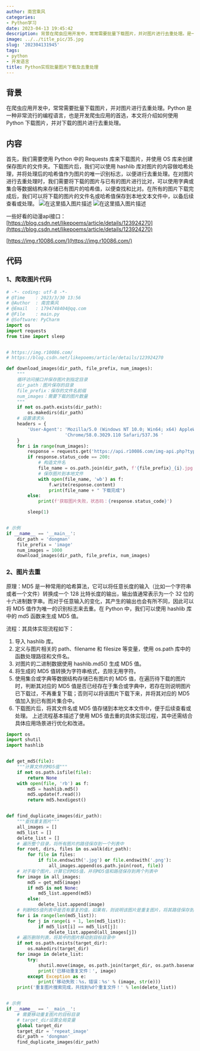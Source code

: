 ```yaml
---
author: 南宫乘风
categories:
- Python学习
date: 2023-04-13 19:45:42
description: 背景在爬虫应用开发中，常常需要批量下载图片，并对图片进行去重处理。是一种非常流行的编程语言，也是开发爬虫应用的首选，本文将介绍如何使用下载图片，并对下载的图片进行去重处理。内容首先，我们需要使用中的库。。。。。。。
image: ../../title_pic/35.jpg
slug: '202304131945'
tags:
- python
- 开发语言
title: Python实现批量图片下载及去重处理
---
```


<!--more-->

## 背景
在爬虫应用开发中，常常需要批量下载图片，并对图片进行去重处理。Python 是一种非常流行的编程语言，也是开发爬虫应用的首选，本文将介绍如何使用 Python 下载图片，并对下载的图片进行去重处理。
## 内容
首先，我们需要使用 Python 中的 Requests 库来下载图片，并使用 OS 库来创建保存图片的文件夹。下载图片后，我们可以使用 hashlib 库对图片的内容做哈希处理，并将处理后的哈希值作为图片的唯一识别标志，以便进行去重处理。在对图片进行去重处理时，我们需要将下载的图片与已有的图片进行比对，可以使用字典或集合等数据结构来存储已有图片的哈希值，以便查找和比对。在所有的图片下载完成后，我们可以将下载的图片的文件名或哈希值保存到本地文本文件中，以备后续查看或处理。
![在这里插入图片描述](../../image/dd6c81b5812642cd84856422c41f2977.png)
![在这里插入图片描述](../../image/50a782ab7909443ca928571c21d47e5f.png)


一些好看的动漫api接口：[https://blog.csdn.net/likepoems/article/details/123924270](https://blog.csdn.net/likepoems/article/details/123924270)

[https://img.r10086.com/](https://img.r10086.com/)
## 代码

### 1、爬取图片代码
```python
# -*- coding: utf-8 -*-
# @Time    : 2023/3/30 13:56
# @Author  : 南宫乘风
# @Email   : 1794748404@qq.com
# @File    : main.py
# @Software: PyCharm
import os
import requests
from time import sleep


# https://img.r10086.com/
# https://blog.csdn.net/likepoems/article/details/123924270

def download_images(dir_path, file_prefix, num_images):
    """
    循环访问接口并保存图片到指定目录
    dir_path：图片保存的目录
    file_prefix：保存的文件名前缀
    num_images：需要下载的图片数量
    """
    if not os.path.exists(dir_path):
        os.makedirs(dir_path)
    # 设置请求头
    headers = {
        'User-Agent': 'Mozilla/5.0 (Windows NT 10.0; Win64; x64) AppleWebKit/537.36 (KHTML, like Gecko) '
                      'Chrome/58.0.3029.110 Safari/537.36 '
    }
    for i in range(num_images):
        response = requests.get('https://api.r10086.com/img-api.php?type=原神横屏系列1', headers=headers)
        if response.status_code == 200:
            # 构造文件名
            file_name = os.path.join(dir_path, f'{file_prefix}_{i}.jpg')
            # 保存图片到本地文件
            with open(file_name, 'wb') as f:
                f.write(response.content)
                print(file_name + " 下载完成")
        else:
            print(f'获取图片失败，状态码：{response.status_code}')

        sleep(1)


# 示例
if __name__ == '__main__':
    dir_path = 'dongman'
    file_prefix = 'image'
    num_images = 1000
    download_images(dir_path, file_prefix, num_images)
```

### 2、图片去重

原理：MD5 是一种常用的哈希算法，它可以将任意长度的输入（比如一个字符串或者一个文件）转换成一个 128 比特长度的输出，输出值通常表示为一个 32 位的十六进制数字串。而对于任意输入的变化，其产生的输出也会有所不同，因此可以将 MD5 值作为唯一的识别标志来去重。在 Python 中，我们可以使用 hashlib 库中的 md5 函数来生成 MD5 值。

流程：其具体实现流程如下：
1. 导入 hashlib 库。
2. 定义与图片相关的 path、filename 和 filesize 等变量，使用 os.path 库中的函数处理路径和文件名。
3. 对图片的二进制数据使用 hashlib.md5() 生成 MD5 值。
4. 将生成的 MD5 值转换为字符串格式，去除无用字符。
5. 使用集合或字典等数据结构存储已有图片的 MD5 值，在遍历待下载的图片时，判断其对应的 MD5 值是否已经存在于集合或字典中，若存在则说明图片已下载过，不再重复下载；否则可以将该图片下载下来，并将其对应的 MD5 值加入到已有图片集合中。
6. 下载图片后，将其文件名或 MD5 值存储到本地文本文件中，便于后续查看或处理。
上述流程基本描述了使用 MD5 值去重的具体实现过程，其中还需结合具体应用场景进行优化和改进。
```python
import os
import shutil
import hashlib


def get_md5(file):
    """计算文件的MD5值"""
    if not os.path.isfile(file):
        return None
    with open(file, 'rb') as f:
        md5 = hashlib.md5()
        md5.update(f.read())
        return md5.hexdigest()


def find_duplicate_images(dir_path):
    """查找重复图片"""
    all_images = []
    md5_list = []
    delete_list = []
    # 遍历整个目录，将所有图片的路径保存到一个列表中
    for root, dirs, files in os.walk(dir_path):
        for file in files:
            if file.endswith('.jpg') or file.endswith('.png'):
                all_images.append(os.path.join(root, file))
    # 对于每个图片，计算它的MD5值，并将MD5值和路径保存到两个列表中
    for image in all_images:
        md5 = get_md5(image)
        if md5 is not None:
            md5_list.append(md5)
        else:
            delete_list.append(image)
    # 判断MD5值列表中是否有重复的值，如果有，则说明该图片是重复图片，将其路径保存到一个删除列表中
    for i in range(len(md5_list)):
        for j in range(i + 1, len(md5_list)):
            if md5_list[i] == md5_list[j]:
                delete_list.append(all_images[j])
    # 遍历删除列表，将其中的图片移动到目标目录中
    if not os.path.exists(target_dir):
        os.makedirs(target_dir)
    for image in delete_list:
        try:
            shutil.move(image, os.path.join(target_dir, os.path.basename(image)))
            print('已移动重复文件：', image)
        except Exception as e:
            print('移动失败：%s，错误：%s' % (image, str(e)))
    print('重复图片搜索完成，共找到%d个重复文件！' % len(delete_list))


# 示例
if __name__ == '__main__':
    # 需要移动重复图片的目标目录
    # target_dir设置全局变量
    global target_dir
    target_dir = 'repeat_image'
    dir_path = 'dongman'
    find_duplicate_images(dir_path)

```
